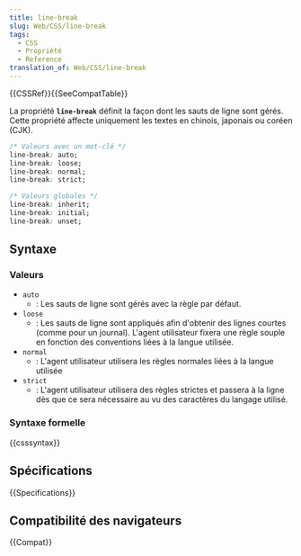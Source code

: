 ```yaml
---
title: line-break
slug: Web/CSS/line-break
tags:
  - CSS
  - Propriété
  - Reference
translation_of: Web/CSS/line-break
---
```


{{CSSRef}}{{SeeCompatTable}}

La propriété **`line-break`** définit la façon dont les sauts de ligne sont gérés. Cette propriété affecte uniquement les textes en chinois, japonais ou coréen (CJK).

```css
/* Valeurs avec un mot-clé */
line-break: auto;
line-break: loose;
line-break: normal;
line-break: strict;

/* Valeurs globales */
line-break: inherit;
line-break: initial;
line-break: unset;
```

## Syntaxe

### Valeurs

- `auto`
  - : Les sauts de ligne sont gérés avec la règle par défaut.
- `loose`
  - : Les sauts de ligne sont appliqués afin d'obtenir des lignes courtes (comme pour un journal). L'agent utilisateur fixera une règle souple en fonction des conventions liées à la langue utilisée.
- `normal`
  - : L'agent utilisateur utilisera les règles normales liées à la langue utilisée
- `strict`
  - : L'agent utilisateur utilisera des règles strictes et passera à la ligne dès que ce sera nécessaire au vu des caractères du langage utilisé.

### Syntaxe formelle

{{csssyntax}}

## Spécifications

{{Specifications}}

## Compatibilité des navigateurs

{{Compat}}
